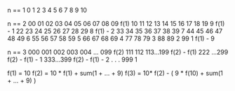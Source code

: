 n == 1
0 1 2 3 4 5 6 7 8 9  10

n == 2
00 01 02 03 04 05 06 07 08 09   f(1)    10
11 12 13 14 15 16 17 18 19 9 f(1) - 1
22 23 24 25 26 27 28 29 8 f(1) - 2
33 34 35 36 37 38 39 7
44 45 46 47 48 49 6
55 56 57 58 59 5
66 67 68 69 4
77 78 79 3
88 89 2
99 1 f(1) - 9

n == 3
000 001 002 003 004 ... 099 f(2)
111 112 113...199 f(2) - f(1)
222 ...299 f(2) - f(1) - 1
333...399 f(2) - f(1) - 2
.
.
.
999 1

f(1) = 10
f(2) = 10 * f(1) + sum(1 + ... + 9)
f(3) = 10* f(2) - ( 9 * f(10) + sum(1 + ... + 9) )